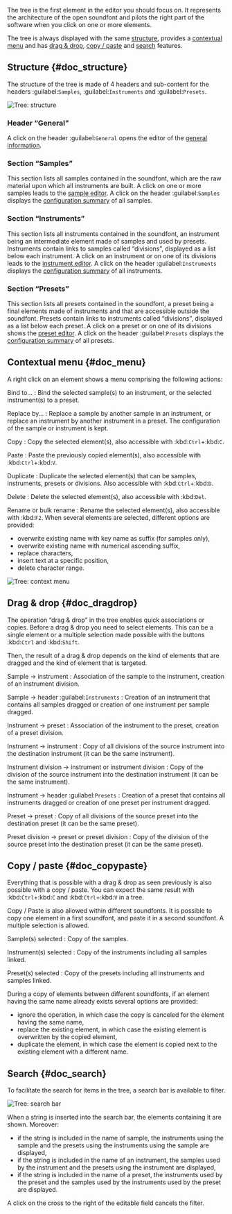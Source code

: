 The tree is the first element in the editor you should focus on.
It represents the architecture of the open soundfont and pilots the right part of the software when you click on one or more elements.

The tree is always displayed with the same [structure](#doc_structure), provides a [contextual menu](#doc_menu) and has [drag & drop](#doc_dragdrop), [copy / paste](#doc_copypaste) and [search](#doc_search) features.


## Structure {#doc_structure}


The structure of the tree is made of 4 headers and sub-content for the headers :guilabel:`Samples`, :guilabel:`Instruments` and :guilabel:`Presets`.


![Tree: structure](images/tree_1.png "Tree: structure")


### Header “General”


A click on the header :guilabel:`General` opens the editor of the [general information](manual/soundfont-editor/editing-pages/editing-of-the-general-information.md).


### Section “Samples”


This section lists all samples contained in the soundfont, which are the raw material upon which all instruments are built.
A click on one or more samples leads to the [sample editor](manual/soundfont-editor/editing-pages/sample-editor.md).
A click on the header :guilabel:`Samples` displays the [configuration summary](manual/soundfont-editor/configuration-summaries.md#doc_sample) of all samples.


### Section “Instruments”


This section lists all instruments contained in the soundfont, an instrument being an intermediate element made of samples and used by presets.
Instruments contain links to samples called “divisions”, displayed as a list below each instrument.
A click on an instrument or on one of its divisions leads to the [instrument editor](manual/soundfont-editor/editing-pages/instrument-editor.md).
A click on the header :guilabel:`Instruments` displays the [configuration summary](manual/soundfont-editor/configuration-summaries.md#doc_instrument) of all instruments.


### Section “Presets”


This section lists all presets contained in the soundfont, a preset being a final elements made of instruments and that are accessible outside the soundfont.
Presets contain links to instruments called “divisions”, displayed as a list below each preset.
A click on a preset or on one of its divisions shows the [preset editor](manual/soundfont-editor/editing-pages/preset-editor.md).
A click on the header :guilabel:`Presets` displays the [configuration summary](manual/soundfont-editor/configuration-summaries.md#doc_preset) of all presets.


## Contextual menu {#doc_menu}


A right click on an element shows a menu comprising the following actions:


Bind to…
: Bind the selected sample(s) to an instrument, or the selected instrument(s) to a preset.

Replace by…
: Replace a sample by another sample in an instrument, or replace an instrument by another instrument in a preset.
  The configuration of the sample or instrument is kept.

Copy
: Copy the selected element(s), also accessible with :kbd:`Ctrl`+:kbd:`C`.

Paste
: Paste the previously copied element(s), also accessible with :kbd:`Ctrl`+:kbd:`V`.

Duplicate
: Duplicate the selected element(s) that can be samples, instruments, presets or divisions.
  Also accessible with :kbd:`Ctrl`+:kbd:`D`.

Delete
: Delete the selected element(s), also accessible with :kbd:`Del`.

Rename or bulk rename
: Rename the selected element(s), also accessible with :kbd:`F2`.
  When several elements are selected, different options are provided:
  * overwrite existing name with key name as suffix (for samples only),
  * overwrite existing name with numerical ascending suffix,
  * replace characters,
  * insert text at a specific position,
  * delete character range.


![Tree: context menu](images/tree_2.png "Tree: context menu")


## Drag & drop {#doc_dragdrop}


The operation “drag & drop” in the tree enables quick associations or copies.
Before a drag & drop you need to select elements.
This can be a single element or a multiple selection made possible with the buttons :kbd:`Ctrl` and :kbd:`Shift`.

Then, the result of a drag & drop depends on the kind of elements that are dragged and the kind of element that is targeted.


Sample → instrument
: Association of the sample to the instrument, creation of an instrument division.

Sample → header :guilabel:`Instruments`
: Creation of an instrument that contains all samples dragged or creation of one instrument per sample dragged.

Instrument → preset
: Association of the instrument to the preset, creation of a preset division.

Instrument → instrument
: Copy of all divisions of the source instrument into the destination instrument (it can be the same instrument).

Instrument division → instrument or instrument division
: Copy of the division of the source instrument into the destination instrument (it can be the same instrument).

Instrument → header :guilabel:`Presets`
: Creation of a preset that contains all instruments dragged or creation of one preset per instrument dragged.

Preset → preset
: Copy of all divisions of the source preset into the destination preset (it can be the same preset).

Preset division → preset or preset division
: Copy of the division of the source preset into the destination preset (it can be the same preset).


## Copy / paste {#doc_copypaste}


Everything that is possible with a drag & drop as seen previously is also possible with a copy / paste.
You can expect the same result with :kbd:`Ctrl`+:kbd:`C` and :kbd:`Ctrl`+:kbd:`V` in a tree.

Copy / Paste is also allowed within different soundfonts.
It is possible to copy one element in a first soundfont, and paste it in a second soundfont.
A multiple selection is allowed.


Sample(s) selected
: Copy of the samples.

Instrument(s) selected
: Copy of the instruments including all samples linked.

Preset(s) selected
: Copy of the presets including all instruments and samples linked.

During a copy of elements between different soundfonts, if an element having the same name already exists several options are provided:

* ignore the operation, in which case the copy is canceled for the element having the same name,
* replace the existing element, in which case the existing element is overwritten by the copied element,
* duplicate the element, in which case the element is copied next to the existing element with a different name.


## Search {#doc_search}


To facilitate the search for items in the tree, a search bar is available to filter.


![Tree: search bar](images/tree_3.png "Tree: search bar")


When a string is inserted into the search bar, the elements containing it are shown.
Moreover:

* if the string is included in the name of sample, the instruments using the sample and the presets using the instruments using the sample are displayed,
* if the string is included in the name of an instrument, the samples used by the instrument and the presets using the instrument are displayed,
* if the string is included in the name of a preset, the instruments used by the preset and the samples used by the instruments used by the preset are displayed.

A click on the cross to the right of the editable field cancels the filter.

